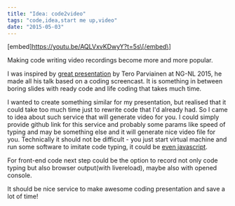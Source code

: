 ```yaml
---
title: "Idea: code2video"
tags: "code,idea,start me up,video"
date: "2015-05-03"
---
```


\[embed\]https://youtu.be/AQLVxvKDwyY?t=5s\[/embed\]

Making code writing video recordings become more and more popular.

I was inspired by [great presentation](https://www.youtube.com/watch?v=saA4rUSBSUk) by Tero Parviainen at NG-NL 2015, he made all his talk based on a coding screencast. It is something in between boring slides with ready code and life coding that takes much time.

I wanted to create something similar for my presentation, but realised that it could take too much time just to rewrite code that I'd already had. So I came to idea about such service that will generate video for you. I could simply provide github link for this service and probably some params like speed of typing and may be something else and it will generate nice video file for you. Technically it should not be difficult - you just start virtual machine and run some software to imitate code typing, it could be [even javascript](https://gabinaureche.com/TheaterJS/).

For front-end code next step could be the option to record not only code typing but also browser output(with livereload), maybe also with opened console.

It should be nice service to make awesome coding presentation and save a lot of time!
